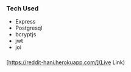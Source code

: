 ### Tech Used 
- Express
- Postgresql
- bcryptjs
- jwt
- joi

### 
[https://reddit-hani.herokuapp.com/](Live Link)





